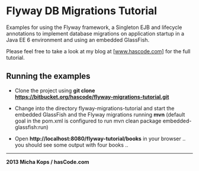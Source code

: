 # Flyway DB Migrations Tutorial

Examples for using the Flyway framework, a Singleton EJB and lifecycle annotations to implement database migrations on application startup in a Java EE 6 environment and using an embedded GlassFish.

Please feel free to take a look at my blog at [www.hascode.com] for the full tutorial.

## Running the examples

* Clone the project using **git clone https://bitbucket.org/hascode/flyway-migrations-tutorial.git**

* Change into the directory flyway-migrations-tutorial and start the embedded GlassFish and the Flyway migrations running **mvn** (default goal in the pom.xml is configured to run mvn clean package embedded-glassfish:run)

* Open **http://localhost:8080/flyway-tutorial/books** in your browser .. you should see some output with four books ..

----

   [www.hascode.com]:http://www.hascode.com/

**2013 Micha Kops / hasCode.com**